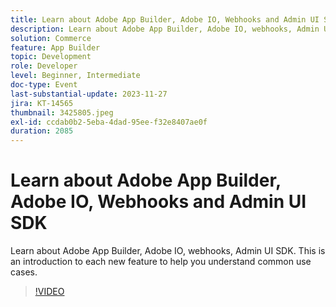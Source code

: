 ```yaml
---
title: Learn about Adobe App Builder, Adobe IO, Webhooks and Admin UI SDK
description: Learn about Adobe App Builder, Adobe IO, webhooks, Admin UI SDK.  This is an introduction to each new feature to help you understand common use cases.
solution: Commerce
feature: App Builder
topic: Development
role: Developer
level: Beginner, Intermediate
doc-type: Event
last-substantial-update: 2023-11-27
jira: KT-14565
thumbnail: 3425805.jpeg
exl-id: ccdab0b2-5eba-4dad-95ee-f32e8407ae0f
duration: 2085
---
```

# Learn about Adobe App Builder, Adobe IO, Webhooks and Admin UI SDK

Learn about Adobe App Builder, Adobe IO, webhooks, Admin UI SDK.  This is an introduction to each new feature to help you understand common use cases.

>[!VIDEO](https://video.tv.adobe.com/v/3425805/?learn=on)
